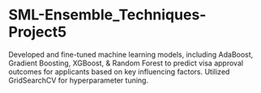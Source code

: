 # SML-Ensemble_Techniques-Project5
Developed and fine-tuned machine learning models, including AdaBoost, Gradient Boosting, XGBoost, &amp; Random Forest to predict visa approval outcomes for applicants based on key influencing factors. Utilized GridSearchCV for hyperparameter tuning.
